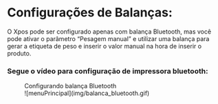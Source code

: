 # **Configurações de Balanças:**

O Xpos pode ser configurado apenas com balança Bluetooth, mas você pode ativar o parâmetro “Pesagem manual” e  utilizar uma balança para gerar a etiqueta de peso e inserir o valor manual na hora de inserir o produto.

### **Segue o vídeo para configuração de impressora bluetooth:**

<figure markdown>
  <figcaption>Configurando balança Bluetooth</figcaption>
  ![menuPrincipal](img/balanca_bluetooth.gif)
</figure>


